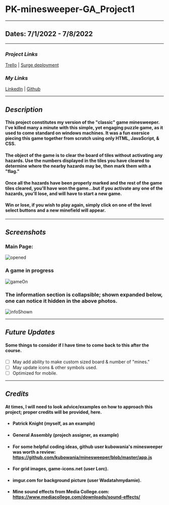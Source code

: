 # PK-minesweeper-GA_Project1

---

## Dates: 7/1/2022 - 7/8/2022

---

### **_Project Links_**

[Trello](https://trello.com/invite/b/SmlDjLZn/06fb2aaf3f96c9f70fb4c217412c0d45/ga-project-1) | [Surge deployment](https://pks-minesweeper.surge.sh/)

### **_My Links_**

[LinkedIn](https://www.linkedin.com/in/patrick-f-knight/) | [Github](https://www.github.com/pfknight8)

---

## **_Description_**

#### This project constitutes my version of the "classic" game minesweeper. I've killed many a minute with this simple, yet engaging puzzle game, as it used to come standard on windows machines. It was a fun exersice piecing this game together from scratch using only HTML, JavaScript, & CSS.

#### The object of the game is to clear the board of tiles without activating any hazards. Use the numbers displayed in the tiles you have cleared to determine where the nearby hazards may be, then mark them with a "flag."
#### Once all the hazards have been properly marked and the rest of the game tiles cleared, you'll have won the game...but if you activate any one of the hazards, you'll lose, and will have to start a new game.
#### Win or lose, if you wish to play again, simply click on one of the level select buttons and a new minefield will appear.

---

## **_Screenshots_**

### Main Page:

![opened](https://github.com/pfknight8/PK-minesweeper-GA_Project1/blob/main/OpeningPage.png)

### A game in progress

![gameOn](https://github.com/pfknight8/PK-minesweeper-GA_Project1/blob/main/GameProgressing.png)

### The information section is collapsible; shown expanded below, one can notice it hidden in the above photos.

![infoShown](https://github.com/pfknight8/PK-minesweeper-GA_Project1/blob/main/OpenInfoBox.png)

---

## **_Future Updates_**

#### Some things to consider if I have time to come back to this after the course.

- [ ] May add ability to make custom sized board & number of "mines."
- [ ] May update icons & other symbols used.
- [ ] Optimized for mobile.

---

## **_Credits_**

#### At times, I will need to look advice/examples on how to approach this project; proper credits will be provided, here.

- #### Patrick Knight (myself, as an example)
- #### General Assembly (projech assigner, as example)
- #### For some helpful coding ideas, github user kubowania's minesweeper was worth a review: https://github.com/kubowania/minesweeper/blob/master/app.js
- #### For grid images, game-icons.net (user Lorc).
- #### imgur.com for background picture (user Wadatahmydamie).
- #### Mine sound effects from Media College.com: https://www.mediacollege.com/downloads/sound-effects/